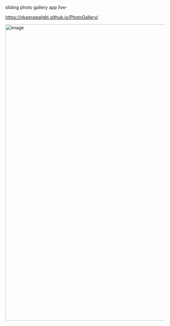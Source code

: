 sliding photo gallery app
live-

https://nkagrawalgkt.github.io/PhotoGallery/

<img width="932" alt="image" src="https://github.com/nkagrawalgkt/PhotoGallery/assets/88946170/b5a230e4-1e6b-45cf-aea8-419025313fea">
